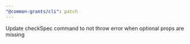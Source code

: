 ```yaml
---
"@common-grants/cli": patch
---
```


Update checkSpec command to not throw error when optional props are missing
